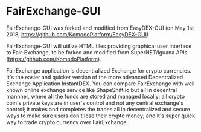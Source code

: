 # FairExchange-GUI
FairExchange-GUI was forked and modified from EasyDEX-GUI (on May 1st 2018, https://github.com/KomodoPlatform/EasyDEX-GUI)

FairExchange-GUI will utilize HTML files providing graphical user interface to Fair-Exchange, to be forked and modified from SuperNET/Iguana APIs (https://github.com/KomodoPlatform).

FairExchange application is decentralized Exchange for crypto currencies. It's the easier and quicker version of the more advanced Decentralized Exchange Application InstantDEX. You can compare FairExchange with well known online exchange service like ShapeShift.io but all in decentral mannner, where all the funds are stored and managed locally; all crypto coin's private keys are in user's control and not any central exchange's control; it makes and completes the trades all in decentralized and secure ways to make sure users don't lose their crypto money; and it's super quick way to trade crypto currency over FairExchange.
